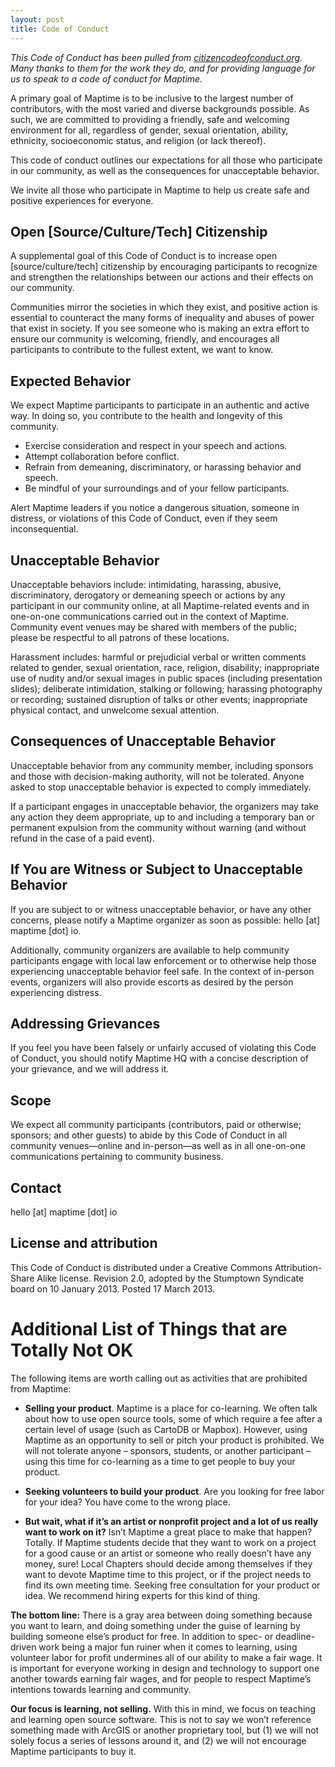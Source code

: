 ```yaml
---
layout: post
title: Code of Conduct
---
```


_This Code of Conduct has been pulled from [citizencodeofconduct.org](http://citizencodeofconduct.org/).  Many thanks to them for the work they do, and for providing language for us to speak to a code of conduct for Maptime._

A primary goal of Maptime is to be inclusive to the largest number of contributors, with the most varied and diverse backgrounds possible. As such, we are committed to providing a friendly, safe and welcoming environment for all, regardless of gender, sexual orientation, ability, ethnicity, socioeconomic status, and religion (or lack thereof).

This code of conduct outlines our expectations for all those who participate in our community, as well as the consequences for unacceptable behavior.

We invite all those who participate in Maptime to help us create safe and positive experiences for everyone.

## Open [Source/Culture/Tech] Citizenship

A supplemental goal of this Code of Conduct is to increase open [source/culture/tech] citizenship by encouraging participants to recognize and strengthen the relationships between our actions and their effects on our community.

Communities mirror the societies in which they exist, and positive action is essential to counteract the many forms of inequality and abuses of power that exist in society. If you see someone who is making an extra effort to ensure our community is welcoming, friendly, and encourages all participants to contribute to the fullest extent, we want to know.

## Expected Behavior

We expect Maptime participants to participate in an authentic and active way. In doing so, you contribute to the health and longevity of this community.

- Exercise consideration and respect in your speech and actions.
- Attempt collaboration before conflict.
- Refrain from demeaning, discriminatory, or harassing behavior and speech.
- Be mindful of your surroundings and of your fellow participants.

Alert Maptime leaders if you notice a dangerous situation, someone in distress, or violations of this Code of Conduct, even if they seem inconsequential.

## Unacceptable Behavior

Unacceptable behaviors include: intimidating, harassing, abusive, discriminatory, derogatory or demeaning speech or actions by any participant in our community online, at all Maptime-related events and in one-on-one communications carried out in the context of Maptime. Community event venues may be shared with members of the public; please be respectful to all patrons of these locations.

Harassment includes: harmful or prejudicial verbal or written comments related to gender, sexual orientation, race, religion, disability; inappropriate use of nudity and/or sexual images in public spaces (including presentation slides); deliberate intimidation, stalking or following; harassing photography or recording; sustained disruption of talks or other events; inappropriate physical contact, and unwelcome sexual attention.

## Consequences of Unacceptable Behavior

Unacceptable behavior from any community member, including sponsors and those with decision-making authority, will not be tolerated. Anyone asked to stop unacceptable behavior is expected to comply immediately.

If a participant engages in unacceptable behavior, the organizers may take any action they deem appropriate, up to and including a temporary ban or permanent expulsion from the community without warning (and without refund in the case of a paid event).

## If You are Witness or Subject to Unacceptable Behavior

If you are subject to or witness unacceptable behavior, or have any other concerns, please notify a Maptime organizer as soon as possible: hello [at] maptime [dot] io.

Additionally, community organizers are available to help community participants engage with local law enforcement or to otherwise help those experiencing unacceptable behavior feel safe. In the context of in-person events, organizers will also provide escorts as desired by the person experiencing distress.

## Addressing Grievances

If you feel you have been falsely or unfairly accused of violating this Code of Conduct, you should notify Maptime HQ with a concise description of your grievance, and we will address it.

## Scope

We expect all community participants (contributors, paid or otherwise; sponsors; and other guests) to abide by this Code of Conduct in all community venues—online and in-person—as well as in all one-on-one communications pertaining to community business.

## Contact

hello [at] maptime [dot] io

## License and attribution

This Code of Conduct is distributed under a Creative Commons Attribution-Share Alike license.
Revision 2.0, adopted by the Stumptown Syndicate board on 10 January 2013. Posted 17 March 2013.

# Additional List of Things that are Totally Not OK

The following items are worth calling out as activities that are prohibited from Maptime:

- __Selling your product__. Maptime is a place for co-learning. We often talk about how to use open source tools, some of which require a fee after a certain level of usage (such as CartoDB or Mapbox). However, using Maptime as an opportunity to sell or pitch your product is prohibited. We will not tolerate anyone – sponsors, students, or another participant – using this time for co-learning as a time to get people to buy your product.

- __Seeking volunteers to build your product__. Are you looking for free labor for your idea? You have come to the wrong place.

- __But wait, what if it’s an artist or nonprofit project and a lot of us really want to work on it?__ Isn’t Maptime a great place to make that happen? Totally. If Maptime students decide that they want to work on a project for a good cause or an artist or someone who really doesn’t have any money, sure! Local Chapters should decide among themselves if they want to devote Maptime time to this project, or if the project needs to find its own meeting time.
Seeking free consultation for your product or idea. We recommend hiring experts for this kind of thing.

__The bottom line:__ There is a gray area between doing something because you want to learn, and doing something under the guise of learning by building someone else’s product for free. In addition to spec- or deadline-driven work being a major fun ruiner when it comes to learning, using volunteer labor for profit undermines all of our ability to make a fair wage. It is important for everyone working in design and technology to support one another towards earning fair wages, and for people to respect Maptime’s intentions towards learning and community.

__Our focus is learning, not selling.__ With this in mind, we focus on teaching and learning open source software. This is not to say we won’t reference something made with ArcGIS or another proprietary tool, but (1) we will not solely focus a series of lessons around it, and (2) we will not encourage Maptime participants to buy it.